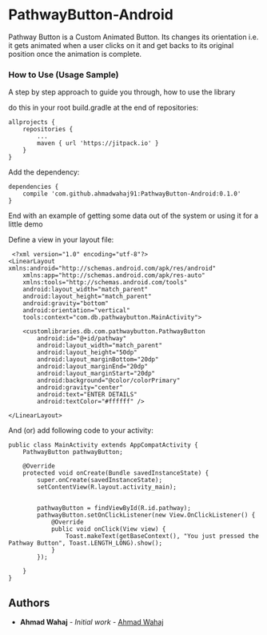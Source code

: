 # PathwayButton-Android

Pathway Button is a Custom Animated Button. Its changes its orientation i.e. it gets animated when a user clicks on it and get backs to its original position once the animation is complete.


### How to Use (Usage Sample)

A step by step approach to guide you through, how to use the library

do this in your root build.gradle at the end of repositories:

```
allprojects {
    repositories {
        ...
        maven { url 'https://jitpack.io' }
    }
}
```

Add the dependency:

```
dependencies {
    compile 'com.github.ahmadwahaj91:PathwayButton-Android:0.1.0'
}
```

End with an example of getting some data out of the system or using it for a little demo

Define a view in your layout file:

```
 <?xml version="1.0" encoding="utf-8"?>
<LinearLayout xmlns:android="http://schemas.android.com/apk/res/android"
    xmlns:app="http://schemas.android.com/apk/res-auto"
    xmlns:tools="http://schemas.android.com/tools"
    android:layout_width="match_parent"
    android:layout_height="match_parent"
    android:gravity="bottom"
    android:orientation="vertical"
    tools:context="com.db.pathwaybutton.MainActivity">

    <customlibraries.db.com.pathwaybutton.PathwayButton
        android:id="@+id/pathway"
        android:layout_width="match_parent"
        android:layout_height="50dp"
        android:layout_marginBottom="20dp"
        android:layout_marginEnd="20dp"
        android:layout_marginStart="20dp"
        android:background="@color/colorPrimary"
        android:gravity="center"
        android:text="ENTER DETAILS"
        android:textColor="#ffffff" />

</LinearLayout>

```

And (or) add following code to your activity:

```
public class MainActivity extends AppCompatActivity {
    PathwayButton pathwayButton;

    @Override
    protected void onCreate(Bundle savedInstanceState) {
        super.onCreate(savedInstanceState);
        setContentView(R.layout.activity_main);


        pathwayButton = findViewById(R.id.pathway);
        pathwayButton.setOnClickListener(new View.OnClickListener() {
            @Override
            public void onClick(View view) {
                Toast.makeText(getBaseContext(), "You just pressed the Pathway Button", Toast.LENGTH_LONG).show();
            }
        });

    }
}

```

## Authors

* **Ahmad Wahaj** - *Initial work* - [Ahmad Wahaj](https://github.com/ahmadwahaj91)

